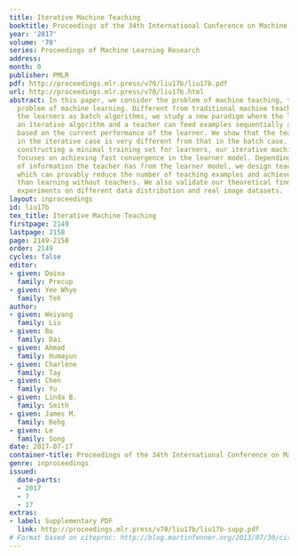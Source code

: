 ```yaml
---
title: Iterative Machine Teaching
booktitle: Proceedings of the 34th International Conference on Machine Learning
year: '2017'
volume: '70'
series: Proceedings of Machine Learning Research
address: 
month: 0
publisher: PMLR
pdf: http://proceedings.mlr.press/v70/liu17b/liu17b.pdf
url: http://proceedings.mlr.press/v70/liu17b.html
abstract: In this paper, we consider the problem of machine teaching, the inverse
  problem of machine learning. Different from traditional machine teaching which views
  the learners as batch algorithms, we study a new paradigm where the learner uses
  an iterative algorithm and a teacher can feed examples sequentially and intelligently
  based on the current performance of the learner. We show that the teaching complexity
  in the iterative case is very different from that in the batch case. Instead of
  constructing a minimal training set for learners, our iterative machine teaching
  focuses on achieving fast convergence in the learner model. Depending on the level
  of information the teacher has from the learner model, we design teaching algorithms
  which can provably reduce the number of teaching examples and achieve faster convergence
  than learning without teachers. We also validate our theoretical findings with extensive
  experiments on different data distribution and real image datasets.
layout: inproceedings
id: liu17b
tex_title: Iterative Machine Teaching
firstpage: 2149
lastpage: 2158
page: 2149-2158
order: 2149
cycles: false
editor:
- given: Doina
  family: Precup
- given: Yee Whye
  family: Teh
author:
- given: Weiyang
  family: Liu
- given: Bo
  family: Dai
- given: Ahmad
  family: Humayun
- given: Charlene
  family: Tay
- given: Chen
  family: Yu
- given: Linda B.
  family: Smith
- given: James M.
  family: Rehg
- given: Le
  family: Song
date: 2017-07-17
container-title: Proceedings of the 34th International Conference on Machine Learning
genre: inproceedings
issued:
  date-parts:
  - 2017
  - 7
  - 17
extras:
- label: Supplementary PDF
  link: http://proceedings.mlr.press/v70/liu17b/liu17b-supp.pdf
# Format based on citeproc: http://blog.martinfenner.org/2013/07/30/citeproc-yaml-for-bibliographies/
---
```

